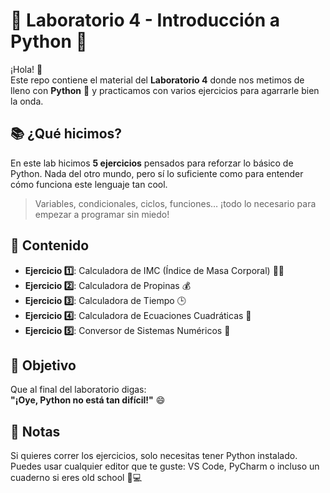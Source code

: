 # 🧪 Laboratorio 4 - Introducción a Python 🐍

¡Hola! 👋  
Este repo contiene el material del **Laboratorio 4** donde nos metimos de lleno con **Python** 🐍 y practicamos con varios ejercicios para agarrarle bien la onda.

## 📚 ¿Qué hicimos?

En este lab hicimos **5 ejercicios** pensados para reforzar lo básico de Python. Nada del otro mundo, pero sí lo suficiente como para entender cómo funciona este lenguaje tan cool.

> Variables, condicionales, ciclos, funciones… ¡todo lo necesario para empezar a programar sin miedo!

## 🔧 Contenido

- **Ejercicio 1️⃣**: Calculadora de IMC (Índice de Masa Corporal) 🏋️‍♂️
- **Ejercicio 2️⃣**: Calculadora de Propinas 💰
- **Ejercicio 3️⃣**: Calculadora de Tiempo 🕒
- **Ejercicio 4️⃣**: Calculadora de Ecuaciones Cuadráticas 📐
- **Ejercicio 5️⃣**: Conversor de Sistemas Numéricos 🔢

## 🚀 Objetivo

Que al final del laboratorio digas:  
**"¡Oye, Python no está tan difícil!"** 😄

## 📝 Notas

Si quieres correr los ejercicios, solo necesitas tener Python instalado.  
Puedes usar cualquier editor que te guste: VS Code, PyCharm o incluso un cuaderno si eres old school 🧓💻
